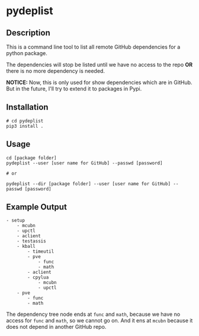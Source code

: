 # pydeplist

## Description

This is a command line tool to list all remote GitHub dependencies for a python package.

The dependencies will stop be listed until we have no access to the repo **OR** there is no more dependency is needed.

**NOTICE:** Now, this is only used for show dependencies which are in GitHub. But in the future, I'll try to extend it to packages in Pypi.

## Installation

``` Shell
# cd pydeplist
pip3 install .
```

## Usage

``` Shell
cd [package folder]
pydeplist --user [user name for GitHub] --passwd [password]

# or

pydeplist --dir [package folder] --user [user name for GitHub] --passwd [password]
```

## Example Output

``` shell
- setup
    - mcubn
    - upctl
    - aclient
    - testassis
    - kball
        - timeutil
        - pve
            - func
            - math
        - aclient
        - cpylua
            - mcubn
            - upctl
    - pve
        - func
        - math
```

The dependency tree node ends at `func` and `math`, because we have no access for `func` and `math`, so we cannot go on. And it ens at `mcubn` because it does not depend in another GitHub repo.
